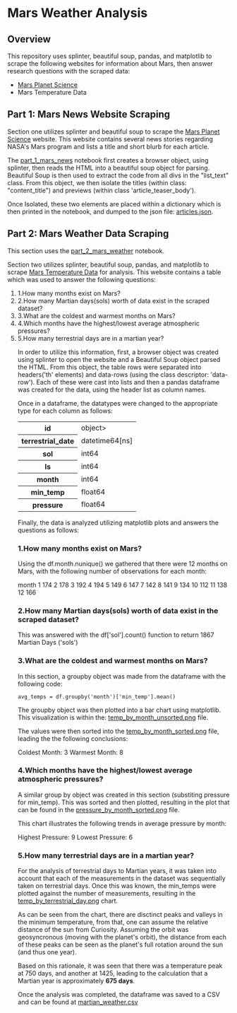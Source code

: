 # Mars Weather Analysis

## Overview
This repository uses splinter, beautiful soup, pandas, and matplotlib to scrape the following websites for information about Mars, then answer research questions with the scraped data:
<ul>
    <li><a href='https://static.bc-edx.com/data/web/mars_news/index.html'>Mars Planet Science</a></li>
    <li><a href='https://static.bc-edx.com/data/web/mars_facts/temperature.html'></a>Mars Temperature Data</li>
</ul>

## Part 1: Mars News Website Scraping

Section one utilizes splinter and beautiful soup to scrape the [Mars Planet Science](https://static.bc-edx.com/data/web/mars_news/index.html) website. This website contains several news stories regarding NASA's Mars program and lists a title and short blurb for each article. 

The [part_1_mars_news](part_1_mars_news.ipynb) notebook first creates a browser object, using splinter, then reads the HTML into a beautiful soup object for parsing. Beautiful Soup is then used to extract the code from all divs in the "list_text" class. From this object, we then isolate the titles (within class: "content_title") and previews (within class 'article_teaser_body'). 

Once Isolated, these two elements are placed within a dictionary which is then printed in the notebook, and dumped to the json file: [articles.json](Data_Output/articles.json).

## Part 2: Mars Weather Data Scraping

This section uses the [part_2_mars_weather](part_2_mars_weather.ipynb) notebook. 

Section two utilizes splinter, beautiful soup, pandas, and matplotlib to scrape [Mars Temperature Data](https://static.bc-edx.com/data/web/mars_facts/temperature.html) for analysis. This website contains a table which was used to answer the following questions:

<ol>
    <li>1.How many months exist on Mars?</li>
    <li>2.How many Martian days(sols) worth of data exist in the scraped dataset?</li>
    <li>3.What are the coldest and warmest months on Mars?</li>
    <li>4.Which months have the highest/lowest average atmospheric pressures?</li>
    <li>5.How many terrestrial days are in a martian year?</li>

In order to utilize this information, first, a browser object was created using splinter to open the website and a Beautiful Soup object parsed the HTML. From this object, the table rows were separated into headers('th' elements) and data-rows (using the class descriptor: 'data-row'). Each of these were cast into lists and then a pandas dataframe was created for the data, using the header list as column names.

Once in a dataframe, the datatypes were changed to the appropriate type for each column as follows:

<table>
    <tr>
        <th>id</th>
        <td>object></td>                          
    </tr>
    <tr>
        <th>terrestrial_date</th>    
        <td>datetime64[ns]</td>
    </tr>
    <tr>
        <th>sol</th>
        <td>int64</td>
    </tr>
    <tr>
        <th>ls</th>
        <td>int64</td>
    </tr>
    <tr>
        <th>month</th>
        <td>int64</td>
    </tr>
    <tr>
        <th>min_temp</th>
        <td>float64</td>
    </tr>
    <tr>
        <th>pressure</th>
        <td>float64</td>
    </tr>
</table>

Finally, the data is analyzed utilizing matplotlib plots and answers the questions as follows:

### 1.How many months exist on Mars?

Using the df.month.nunique() we gathered that there were 12 months on Mars, with the following number of observations for each month:

month
1     174
2     178
3     192
4     194
5     149
6     147
7     142
8     141
9     134
10    112
11    138
12    166

### 2.How many Martian days(sols) worth of data exist in the scraped dataset?

This was answered with the df['sol'].count() function to return 1867 Martian Days ('sols')

### 3.What are the coldest and warmest months on Mars?

In this section, a groupby object was made from the dataframe with the following code:

<code>avg_temps = df.groupby('month')['min_temp'].mean()</code>

The groupby object was then plotted into a bar chart using matplotlib. This visualization is within the: [temp_by_month_unsorted.png](Visualizations/temp_by_month_unsorted.png) file.

The values were then sorted into the [temp_by_month_sorted.png](Visualizations/temp_by_month_sorted.png) file, leading the the following conclusions:

Coldest Month: 3
Warmest Month: 8

### 4.Which months have the highest/lowest average atmospheric pressures?

A similar group by object was created in this section (substiting pressure for min_temp). This was sorted and then plotted, resulting in the plot that can be found in the [pressure_by_month_sorted.png](Visualizations/pressure_by_month_sorted.png) file.

This chart illustrates the following trends in average pressure by month:

Highest Pressure: 9
Lowest Pressure: 6

### 5.How many terrestrial days are in a martian year?

For the analysis of terrestrial days to Martian years, it was taken into account that each of the measurements in the dataset was sequentially taken on terrestrial days. Once this was known, the min_temps were plotted against the number of measurements, resulting in the [temp_by_terrestrial_day.png](Visualizations/temp_by_terrestrial_day.png) chart.

As can be seen from the chart, there are disctinct peaks and valleys in the minimum temperature, from that, one can assume the relative distance of the sun from Curiosity. Assuming the orbit was geosyncronous (moving with the planet's orbit), the distance from each of these peaks can be seen as the planet's full rotation around the sun (and thus one year). 

Based on this rationale, it was seen that there was a temperature peak at 750 days, and another at 1425, leading to the calculation that a Martian year is approximately <b>675 days</b>.

Once the analysis was completed, the dataframe was saved to a CSV and can be found at [martian_weather.csv](Data_Output/martian_weather.csv)